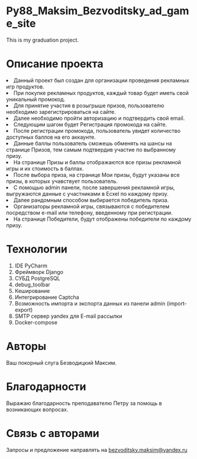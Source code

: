 # Py88_Maksim_Bezvoditsky_ad_game_site
This is my graduation project.

# Описание проекта
<li>Данный проект был создан для организации проведения рекламных игр продуктов.<br>
<li>При покупке рекламных продуктов, каждый товар будет иметь свой уникальный промокод.<br>
<li>Для принятие участия в розыгрыше призов, пользователю необходимо зарегистрироваться на сайте.<br>
<li>Далее необходимо пройти авторизацию и подтвердить свой email.<br>
<li>Следующим шагом будет Регистрация промокода на сайте.<br>
<li>После регистрации промокода, пользователь увидет количество доступных баллов на его аккаунте.<br>
<li>Данные баллы пользователь сможешь обменять на шансы на странице Призов, тем самым подтвердив участие по выбранному призу.<br>
<li>На странице Призы и баллы отображаются все призы рекламной игры и их стоимость в баллах.<br>
<li>После выбора приза, на странице Мои призы, будут указаны все призы, в которых учавствует пользователь.<br>
<li>С помощью admin панели, после завершения рекламной игры, выгружаются данные с участниками в Ecxel по каждому призу.<br>
<li>Далее рандомным способом выбирается победитель приза.<br>
<li>Организаторы рекламной игры, связываются с победителем посредством e-mail или телефону, введенному при регистрации.<br>
<li>На странице Победители, будут отображены победители по каждому призу.<br>

# Технологии
1. IDE PyCharm
2. Фреймворк Django
3. СУБД PostgreSQL
4. debug_toolbar
5. Кеширование
6. Интегрирование Captcha
7. Возможность импорта и экспорта данных из панели admin (import-export)
8. SMTP сервер yandex для E-mail рассылки
9. Docker-compose 

# Авторы
Ваш покорный слуга Безводицкий Максим.

# Благодарности
Выражаю благодарность преподавателю Петру за помощь в возникающих вопросах.

# Связь с авторами
Запросы и предложение направлять на bezvoditsky.maksim@yandex.ru

